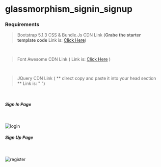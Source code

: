 ﻿# glassmorphism_signin_signup
 
 ### Requirements
 > Bootstrap 5.1.3 CSS & Bundle.Js CDN Link (**Grabe the starter template code** Link is: <a href="https://getbootstrap.com/docs/5.1/getting-started/introduction/" target="_blank">Click Here</a>)
<br />


 > Font Awesome CDN Link (  Link is: <a href="https://fontawesome.com/icons" target="_blank">Click Here</a> )
 <br />


 > JQuery CDN Link ( ** direct copy and paste it into your head section **  Link is: " <script src="https://code.jquery.com/jquery-3.6.4.min.js"
        integrity="sha256-oP6HI9z1XaZNBrJURtCoUT5SUnxFr8s3BzRl+cbzUq8=" crossorigin="anonymous"></script> ")
 <br />


 
 
 <h5>Sign In Page</h5> <br />
 
 
 ![login](https://user-images.githubusercontent.com/70308228/227698222-41c87d0e-cd64-4ee2-8cf5-be533d5e18be.png)


 <h5>Sign Up Page</h5> <br />
 
 
 
![register](https://user-images.githubusercontent.com/70308228/227698214-b8034051-8a98-4244-a429-7d438fad6dcf.png)

